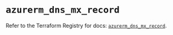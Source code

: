 # `azurerm_dns_mx_record`

Refer to the Terraform Registry for docs: [`azurerm_dns_mx_record`](https://registry.terraform.io/providers/hashicorp/azurerm/4.19.0/docs/resources/dns_mx_record).
